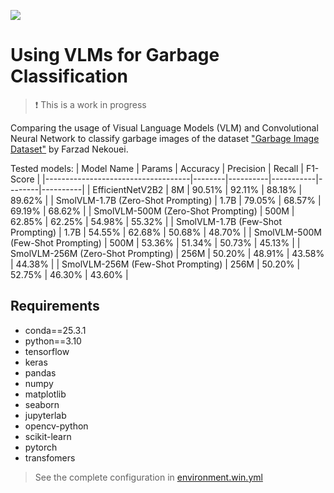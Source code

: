 ![](./assets/badge.png)

# Using VLMs for Garbage Classification

> :exclamation: This is a work in progress

Comparing the usage of Visual Language Models (VLM) and Convolutional Neural Network to classify garbage images of the dataset ["Garbage Image Dataset"](https://www.kaggle.com/datasets/farzadnekouei/trash-type-image-dataset/) by Farzad Nekouei.

Tested models:
| Model Name                         | Params | Accuracy | Precision | Recall | F1-Score |
|------------------------------------|--------|----------|-----------|--------|----------|
| EfficientNetV2B2                   | 8M     | 90.51%   | 92.11%    | 88.18% | 89.62%   |
| SmolVLM-1.7B (Zero-Shot Prompting) | 1.7B   | 79.05%   | 68.57%    | 69.19% | 68.62%   |
| SmolVLM-500M (Zero-Shot Prompting) | 500M   | 62.85%   | 62.25%    | 54.98% | 55.32%   |
| SmolVLM-1.7B (Few-Shot Prompting)  | 1.7B   | 54.55%   | 62.68%    | 50.68% | 48.70%   |
| SmolVLM-500M (Few-Shot Prompting)  | 500M   | 53.36%   | 51.34%    | 50.73% | 45.13%   |
| SmolVLM-256M (Zero-Shot Prompting) | 256M   | 50.20%   | 48.91%    | 43.58% | 44.38%   |
| SmolVLM-256M (Few-Shot Prompting)  | 256M   | 50.20%   | 52.75%    | 46.30% | 43.60%   |

## Requirements

- conda==25.3.1
- python==3.10
- tensorflow
- keras
- pandas
- numpy
- matplotlib
- seaborn
- jupyterlab
- opencv-python
- scikit-learn
- pytorch
- transfomers

> See the complete configuration in [environment.win.yml](./environment.win.yml)
